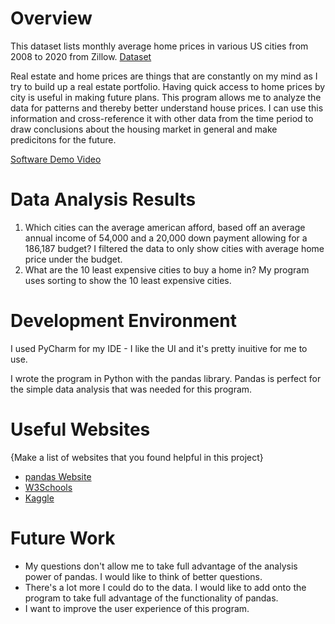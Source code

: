 # Overview

This dataset lists monthly average home prices in various US cities from 2008 to 2020 from Zillow. 
[Dataset](https://www.kaggle.com/datasets/paultimothymooney/zillow-house-price-data/code?select=Sale_Prices_City.csv)

Real estate and home prices are things that are constantly on my mind as I try to build up a real
estate portfolio. Having quick access to home prices by city is useful in making future plans. This
program allows me to analyze the data for patterns and thereby better understand house prices. I 
can use this information and cross-reference it with other data from the time period to draw 
conclusions about the housing market in general and make predicitons for the future.

[Software Demo Video](https://youtu.be/qSQuszIbzCI)

# Data Analysis Results
1. Which cities can the average american afford, based off an average annual income of 54,000 
   and a 20,000 down payment allowing for a 186,187 budget?
   I filtered the data to only show cities with average home price under the budget.
2. What are the 10 least expensive cities to buy a home in? 
   My program uses sorting to show the 10 least expensive cities. 


# Development Environment

I used PyCharm for my IDE - I like the UI and it's pretty inuitive for me to use.

I wrote the program in Python with the pandas library. Pandas is perfect for the simple
data analysis that was needed for this program.

# Useful Websites

{Make a list of websites that you found helpful in this project}
* [pandas Website](https://pandas.pydata.org/docs/getting_started/intro_tutorials/index.html)
* [W3Schools](https://www.w3schools.com/python/pandas/default.asp)
* [Kaggle](https://www.kaggle.com/code/kashnitsky/topic-1-exploratory-data-analysis-with-pandas/notebook)

# Future Work

* My questions don't allow me to take full advantage of the analysis power of pandas. I would
  like to think of better questions. 
* There's a lot more I could do to the data. I would like to add onto the program to take full
  advantage of the functionality of pandas.
* I want to improve the user experience of this program.
